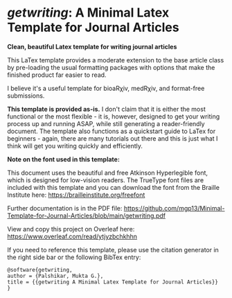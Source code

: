 # **_getwriting_**: A Minimal Latex Template for Journal Articles
__Clean, beautiful Latex template for writing journal articles__

This LaTex template provides a moderate extension to the base article class by pre-loading the usual formatting packages with options that make the finished product far easier to read. 

I believe it's a useful template for bioaR&chi;iv, medR&chi;iv, and format-free submissions.

**This template is provided as-is.** I don't claim that it is either the most functional or the most flexible - it is, however, designed to get your writing process up and running ASAP, while still generating a reader-friendly document. The template also functions as a quickstart guide to LaTex for beginners - again, there are many tutorials out there and this is just what I think will get you writing quickly and efficiently.

**Note on the font used in this template:** 

This document uses the beautiful and free Atkinson Hyperlegible font, which is designed for low-vision readers. The TrueType font files are included with this template and you can download the font from the Braille Institute here: https://brailleinstitute.org/freefont

Further documentation is in the PDF file: https://github.com/mgp13/Minimal-Template-for-Journal-Articles/blob/main/getwriting.pdf

View and copy this project on Overleaf here: https://www.overleaf.com/read/ytjyzbchkhhn

If you need to reference this template, please use the citation generator in the right side bar or the following BibTex entry:

```
@software{getwriting,
author = {Palshikar, Mukta G.},
title = {{getwriting A Minimal Latex Template for Journal Articles}}
}
```
